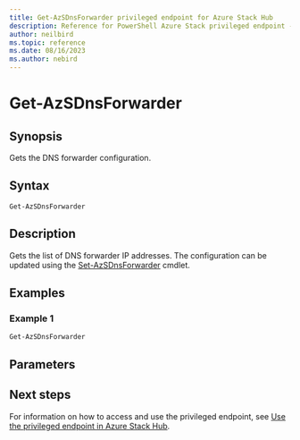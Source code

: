 ```yaml
---
title: Get-AzSDnsForwarder privileged endpoint for Azure Stack Hub
description: Reference for PowerShell Azure Stack privileged endpoint - Get-AzSDnsForwarder
author: neilbird
ms.topic: reference
ms.date: 08/16/2023
ms.author: nebird
---
```


# Get-AzSDnsForwarder

## Synopsis

Gets the DNS forwarder configuration.

## Syntax

```
Get-AzSDnsForwarder
```

## Description

Gets the list of DNS forwarder IP addresses. The configuration can be updated using the [Set-AzSDnsForwarder](set-azsdnsforwarder.md) cmdlet.

## Examples

### Example 1

```
Get-AzSDnsForwarder
```

## Parameters

## Next steps

For information on how to access and use the privileged endpoint, see [Use the privileged endpoint in Azure Stack Hub](../../operator/azure-stack-privileged-endpoint.md).
